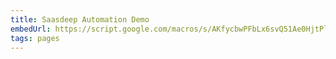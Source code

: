 ```yaml
---
title: Saasdeep Automation Demo
embedUrl: https://script.google.com/macros/s/AKfycbwPFbLx6svQ51Ae0HjtPlpW7pMK2_C40oiFcjKyLve5YwaxKb-aMactgUhZfZihrV1e/exec
tags: pages
---
```


